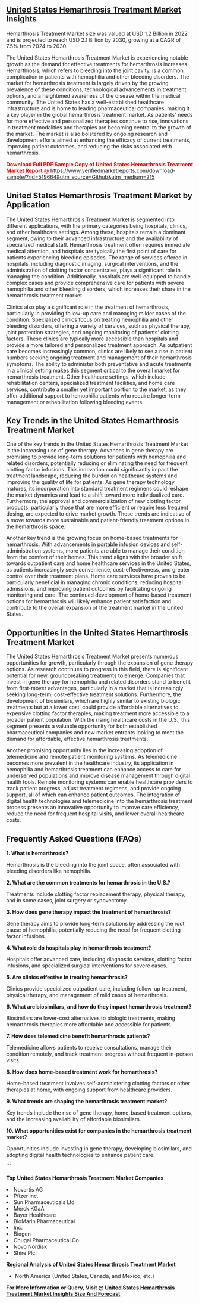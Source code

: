 <h2><a href="https://www.verifiedmarketreports.com/download-sample/?rid=519664&amp;utm_source=Github&amp;utm_medium=215" target="_blank">United States Hemarthrosis Treatment Market</a> Insights</h2><p>Hemarthrosis Treatment Market size was valued at USD 1.2 Billion in 2022 and is projected to reach USD 2.1 Billion by 2030, growing at a CAGR of 7.5% from 2024 to 2030.</p><p> <p>The United States Hemarthrosis Treatment Market is experiencing notable growth as the demand for effective treatments for hemarthrosis increases. Hemarthrosis, which refers to bleeding into the joint cavity, is a common complication in patients with hemophilia and other bleeding disorders. The market for hemarthrosis treatment is largely driven by the growing prevalence of these conditions, technological advancements in treatment options, and a heightened awareness of the disease within the medical community. The United States has a well-established healthcare infrastructure and is home to leading pharmaceutical companies, making it a key player in the global hemarthrosis treatment market. As patients' needs for more effective and personalized therapies continue to rise, innovations in treatment modalities and therapies are becoming central to the growth of the market. The market is also bolstered by ongoing research and development efforts aimed at enhancing the efficacy of current treatments, improving patient outcomes, and reducing the risks associated with hemarthrosis. <p><span class=""><span style="color: #ff0000;"><strong>Download Full PDF Sample Copy of United States Hemarthrosis Treatment Market Report</strong> @ </span><a href="https://www.verifiedmarketreports.com/download-sample/?rid=519664&amp;utm_source=Github&amp;utm_medium=215" target="_blank">https://www.verifiedmarketreports.com/download-sample/?rid=519664&amp;utm_source=Github&amp;utm_medium=215</a></span></p></p> <h2>United States Hemarthrosis Treatment Market by Application</h2> <p>The United States Hemarthrosis Treatment Market is segmented into different applications, with the primary categories being hospitals, clinics, and other healthcare settings. Among these, hospitals remain a dominant segment, owing to their advanced infrastructure and the availability of specialized medical staff. Hemarthrosis treatment often requires immediate medical attention, and hospitals are typically the first point of care for patients experiencing bleeding episodes. The range of services offered in hospitals, including diagnostic imaging, surgical interventions, and the administration of clotting factor concentrates, plays a significant role in managing the condition. Additionally, hospitals are well-equipped to handle complex cases and provide comprehensive care for patients with severe hemophilia and other bleeding disorders, which increases their share in the hemarthrosis treatment market. <p>Clinics also play a significant role in the treatment of hemarthrosis, particularly in providing follow-up care and managing milder cases of the condition. Specialized clinics focus on treating hemophilia and other bleeding disorders, offering a variety of services, such as physical therapy, joint protection strategies, and ongoing monitoring of patients’ clotting factors. These clinics are typically more accessible than hospitals and provide a more tailored and personalized treatment approach. As outpatient care becomes increasingly common, clinics are likely to see a rise in patient numbers seeking ongoing treatment and management of their hemarthrosis symptoms. The ability to administer both preventative and acute treatments in a clinical setting makes this segment critical to the overall market for hemarthrosis treatment. Other healthcare settings, which include rehabilitation centers, specialized treatment facilities, and home care services, contribute a smaller yet important portion to the market, as they offer additional support to hemophilia patients who require longer-term management or rehabilitation following bleeding events.</p> <h2>Key Trends in the United States Hemarthrosis Treatment Market</h2> <p>One of the key trends in the United States Hemarthrosis Treatment Market is the increasing use of gene therapy. Advances in gene therapy are promising to provide long-term solutions for patients with hemophilia and related disorders, potentially reducing or eliminating the need for frequent clotting factor infusions. This innovation could significantly impact the treatment landscape, reducing the burden on healthcare systems and improving the quality of life for patients. As gene therapy technology matures, its incorporation into standard treatment regimens could reshape the market dynamics and lead to a shift toward more individualized care. Furthermore, the approval and commercialization of new clotting factor products, particularly those that are more efficient or require less frequent dosing, are expected to drive market growth. These trends are indicative of a move towards more sustainable and patient-friendly treatment options in the hemarthrosis space.</p> <p>Another key trend is the growing focus on home-based treatments for hemarthrosis. With advancements in portable infusion devices and self-administration systems, more patients are able to manage their condition from the comfort of their homes. This trend aligns with the broader shift towards outpatient care and home healthcare services in the United States, as patients increasingly seek convenience, cost-effectiveness, and greater control over their treatment plans. Home care services have proven to be particularly beneficial in managing chronic conditions, reducing hospital admissions, and improving patient outcomes by facilitating ongoing monitoring and care. The continued development of home-based treatment options for hemarthrosis will likely enhance patient satisfaction and contribute to the overall expansion of the treatment market in the United States.</p> <h2>Opportunities in the United States Hemarthrosis Treatment Market</h2> <p>The United States Hemarthrosis Treatment Market presents numerous opportunities for growth, particularly through the expansion of gene therapy options. As research continues to progress in this field, there is significant potential for new, groundbreaking treatments to emerge. Companies that invest in gene therapy for hemophilia and related disorders stand to benefit from first-mover advantages, particularly in a market that is increasingly seeking long-term, cost-effective treatment solutions. Furthermore, the development of biosimilars, which are highly similar to existing biologic treatments but at a lower cost, could provide affordable alternatives to expensive clotting factor therapies, making treatment more accessible to a broader patient population. With the rising healthcare costs in the U.S., this segment presents a valuable opportunity for both established pharmaceutical companies and new market entrants looking to meet the demand for affordable, effective hemarthrosis treatments.</p> <p>Another promising opportunity lies in the increasing adoption of telemedicine and remote patient monitoring systems. As telemedicine becomes more prevalent in the healthcare industry, its application in hemophilia and hemarthrosis treatment can enhance access to care for underserved populations and improve disease management through digital health tools. Remote monitoring systems can enable healthcare providers to track patient progress, adjust treatment regimens, and provide ongoing support, all of which can enhance patient outcomes. The integration of digital health technologies and telemedicine into the hemarthrosis treatment process presents an innovative opportunity to improve care efficiency, reduce the need for frequent hospital visits, and lower overall healthcare costs.</p> <h2>Frequently Asked Questions (FAQs)</h2> <p><b>1. What is hemarthrosis?</b></p> <p>Hemarthrosis is the bleeding into the joint space, often associated with bleeding disorders like hemophilia.</p> <p><b>2. What are the common treatments for hemarthrosis in the U.S.?</b></p> <p>Treatments include clotting factor replacement therapy, physical therapy, and in some cases, joint surgery or synovectomy.</p> <p><b>3. How does gene therapy impact the treatment of hemarthrosis?</b></p> <p>Gene therapy aims to provide long-term solutions by addressing the root cause of hemophilia, potentially reducing the need for frequent clotting factor infusions.</p> <p><b>4. What role do hospitals play in hemarthrosis treatment?</b></p> <p>Hospitals offer advanced care, including diagnostic services, clotting factor infusions, and specialized surgical interventions for severe cases.</p> <p><b>5. Are clinics effective in treating hemarthrosis?</b></p> <p>Clinics provide specialized outpatient care, including follow-up treatment, physical therapy, and management of mild cases of hemarthrosis.</p> <p><b>6. What are biosimilars, and how do they impact hemarthrosis treatment?</b></p> <p>Biosimilars are lower-cost alternatives to biologic treatments, making hemarthrosis therapies more affordable and accessible for patients.</p> <p><b>7. How does telemedicine benefit hemarthrosis patients?</b></p> <p>Telemedicine allows patients to receive consultations, manage their condition remotely, and track treatment progress without frequent in-person visits.</p> <p><b>8. How does home-based treatment work for hemarthrosis?</b></p> <p>Home-based treatment involves self-administering clotting factors or other therapies at home, with ongoing support from healthcare providers.</p> <p><b>9. What trends are shaping the hemarthrosis treatment market?</b></p> <p>Key trends include the rise of gene therapy, home-based treatment options, and the increasing availability of affordable biosimilars.</p> <p><b>10. What opportunities exist for companies in the hemarthrosis treatment market?</b></p> <p>Opportunities include investing in gene therapy, developing biosimilars, and adopting digital health technologies to enhance patient care.</p> ```</p><p><strong>Top United States Hemarthrosis Treatment Market Companies</strong></p><div data-test-id=""><p><li>Novartis AG</li><li> Pfizer Inc.</li><li> Sun Pharmaceuticals Ltd</li><li> Merck KGaA</li><li> Bayer Healthcare</li><li> BioMarin Pharmaceutical</li><li> Inc.</li><li> Biogen</li><li> Chugai Pharmaceutical Co.</li><li> Novo Nordisk</li><li> Shire Plc.</li></p><div><strong>Regional Analysis of&nbsp;United States Hemarthrosis Treatment Market</strong></div><ul><li dir="ltr"><p dir="ltr">North America&nbsp;(United States, Canada, and Mexico, etc.)</p></li></ul><p><strong>For More Information or Query, Visit @&nbsp;</strong><strong><a href="https://www.verifiedmarketreports.com/product/hemarthrosis-treatment-market/?utm_source=Github&amp;utm_medium=215" target="_blank">United States Hemarthrosis Treatment Market Insights Size And Forecast</a></strong></p></div>
